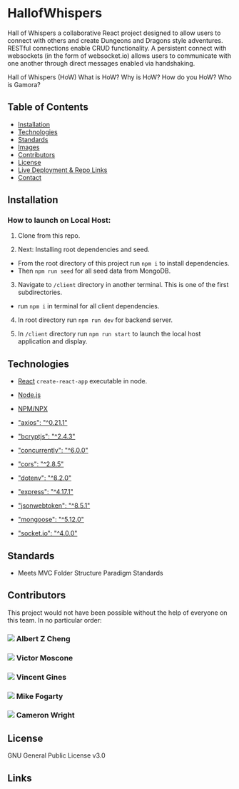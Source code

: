 # HallofWhispers

Hall of Whispers a collaborative React project designed to allow users to connect with others and create Dungeons and Dragons style adventures. RESTful connections enable CRUD functionality. A persistent connect with websockets (in the form of websocket.io) allows users to communicate with one another through direct messages enabled via handshaking.


Hall of Whispers (HoW) What is HoW? Why is HoW? How do you HoW? Who is Gamora? 


## Table of Contents

* [Installation](#installation)
* [Technologies](#technologies)
* [Standards](#standards)
* [Images](#images)
* [Contributors](#contributors)
* [License](#license)
* [Live Deployment & Repo Links](#links)
* [Contact](#contact)

## Installation

### How to launch on Local Host:

1. Clone from this repo.

2. Next: Installing root dependencies and seed.
  - From the root directory of this project run `npm i` to install dependencies.
  - Then `npm run seed` for all seed data from MongoDB.

3. Navigate to `/client` directory in another terminal. This is one of the first subdirectories.
  - run `npm i` in terminal for all client dependencies.

4.  In root directory run `npm run dev` for backend server.

5.  In `/client` directory run `npm run start` to launch the local host application and display.

## Technologies

- [React](https://reactjs.org/docs/create-a-new-react-app.html) `create-react-app` executable in node.

- [Node.js](https://nodejs.org/en/docs/) 
- [NPM/NPX](https://docs.npmjs.com/)
- ["axios": "^0.21.1"](https://www.npmjs.com/package/axios)
- ["bcryptjs": "^2.4.3"](https://www.npmjs.com/package/bcryptjs)
- ["concurrently": "^6.0.0"](https://www.npmjs.com/package/concurrently)
- ["cors": "^2.8.5"](https://www.npmjs.com/package/cors)
- ["dotenv": "^8.2.0"](https://www.npmjs.com/package/dotenv)
- ["express": "^4.17.1"](https://expressjs.com/en/guide/routing.html)
- ["jsonwebtoken": "^8.5.1"](https://www.npmjs.com/package/jsonwebtoken)
- ["mongoose": "^5.12.0"](https://www.npmjs.com/package/mongoose)
- ["socket.io": "^4.0.0"](https://socket.io/)

## Standards

- Meets MVC Folder Structure Paradigm Standards

## Contributors
This project would not have been possible without the help of everyone on this team. In no particular order:

### [![](https://github.com/alzcheng.png?size=50)](https://github.com/alzcheng)             Albert Z Cheng

### [![](https://github.com/VictorMoscone.png?size=50)](https://github.com/VictorMoscone)             Victor Moscone

### [![](https://github.com/vgines73.png?size=50)](https://github.com/vgines73)             Vincent Gines

### [![](https://github.com/MikeFogz.png?size=50)](https://github.com/MikeFogz)             Mike Fogarty

### [![](https://github.com/camRight.png?size=50)](https://github.com/camRight)             Cameron Wright



## License

GNU General Public License v3.0

## Links
